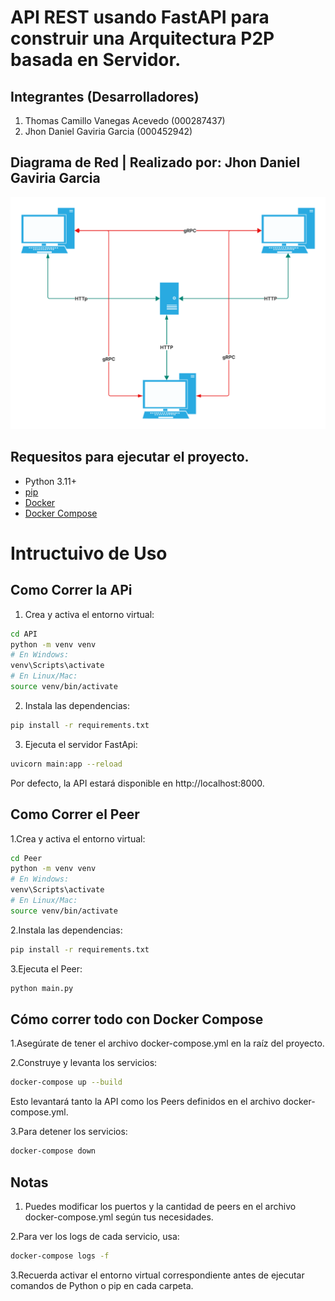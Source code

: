 # API REST usando FastAPI para construir una Arquitectura P2P basada en Servidor.

## Integrantes (Desarrolladores)

1. Thomas Camillo Vanegas Acevedo (000287437)
2. Jhon Daniel Gaviria Garcia (000452942)

## Diagrama de Red | Realizado por: Jhon Daniel Gaviria Garcia

![Imagen con tres nodos (PCs) y un servidor (Master) conectados representando una arquitectura P2P](https://github.com/thomasvanegas/REST_API_P2P_Architecture/blob/main/IMGS/DiagramaRedP2P.png)

## Requesitos para ejecutar el proyecto.
* Python 3.11+
* [pip](vscode-file://vscode-app/c:/Users/danie/AppData/Local/Programs/Microsoft%20VS%20Code/resources/app/out/vs/code/electron-browser/workbench/workbench.html)
* [Docker](vscode-file://vscode-app/c:/Users/danie/AppData/Local/Programs/Microsoft%20VS%20Code/resources/app/out/vs/code/electron-browser/workbench/workbench.html)
* [Docker Compose](vscode-file://vscode-app/c:/Users/danie/AppData/Local/Programs/Microsoft%20VS%20Code/resources/app/out/vs/code/electron-browser/workbench/workbench.html)

# Intructuivo de Uso
## Como Correr la APi
1. Crea y activa el entorno virtual:
```bash
cd API
python -m venv venv
# En Windows:
venv\Scripts\activate
# En Linux/Mac:
source venv/bin/activate
```

2. Instala las dependencias:
```bash
pip install -r requirements.txt
```

3. Ejecuta el servidor FastApi:
```bash
uvicorn main:app --reload
```
Por defecto, la API estará disponible en http://localhost:8000.

## Como Correr el Peer
1.Crea y activa el entorno virtual:
```bash
cd Peer
python -m venv venv
# En Windows:
venv\Scripts\activate
# En Linux/Mac:
source venv/bin/activate
```

2.Instala las dependencias:
```bash
pip install -r requirements.txt
```

3.Ejecuta el Peer:
```bash
python main.py
```

## Cómo correr todo con Docker Compose
1.Asegúrate de tener el archivo docker-compose.yml en la raíz del proyecto.

2.Construye y levanta los servicios:
```bash
docker-compose up --build
```

Esto levantará tanto la API como los Peers definidos en el archivo docker-compose.yml.

3.Para detener los servicios:
```bash
docker-compose down
```

## Notas
1. Puedes modificar los puertos y la cantidad de peers en el archivo docker-compose.yml según tus necesidades.

2.Para ver los logs de cada servicio, usa:
```bash
docker-compose logs -f
```
3.Recuerda activar el entorno virtual correspondiente antes de ejecutar comandos de Python o pip en cada carpeta.